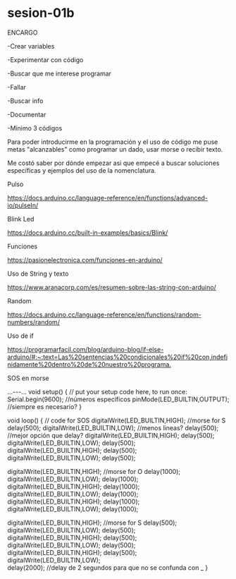 # sesion-01b

ENCARGO

-Crear variables

-Experimentar con código

-Buscar que me interese programar

-Fallar

-Buscar info

-Documentar

-Mínimo 3 códigos

Para poder introducirme en la programación y el uso de código me puse metas "alcanzables" como programar un dado, usar morse o recibir texto. 

Me costó saber por dónde empezar asi que empecé a buscar soluciones específicas y ejemplos del uso de la nomenclatura.

Pulso

<https://docs.arduino.cc/language-reference/en/functions/advanced-io/pulseIn/>

Blink Led

<https://docs.arduino.cc/built-in-examples/basics/Blink/>

Funciones

<https://pasionelectronica.com/funciones-en-arduino/>

Uso de String y texto

<https://www.aranacorp.com/es/resumen-sobre-las-string-con-arduino/>

Random

<https://docs.arduino.cc/language-reference/en/functions/random-numbers/random/>

Uso de if

<https://programarfacil.com/blog/arduino-blog/if-else-arduino/#:~:text=Las%20sentencias%20condicionales%20if%20con,indefinidamente%20dentro%20de%20nuestro%20programa.>

SOS en morse

...---...
void setup() {
  // put your setup code here, to run once:
Serial.begin(9600);     //números específicos
pinMode(LED_BUILTIN,OUTPUT);    //siempre es necesario?
}


void loop() {
  // code for SOS
digitalWrite(LED_BUILTIN,HIGH);     //morse for S
delay(500);
digitalWrite(LED_BUILTIN,LOW);      //menos lineas?
delay(500);                         //mejor opción que delay?
digitalWrite(LED_BUILTIN,HIGH);
delay(500);
digitalWrite(LED_BUILTIN,LOW);
delay(500);
digitalWrite(LED_BUILTIN,HIGH);
delay(500);
digitalWrite(LED_BUILTIN,LOW);
delay(500);

digitalWrite(LED_BUILTIN,HIGH);     //morse for O
delay(1000);
digitalWrite(LED_BUILTIN,LOW);
delay(1000);
digitalWrite(LED_BUILTIN,HIGH);
delay(1000);
digitalWrite(LED_BUILTIN,LOW);
delay(1000);
digitalWrite(LED_BUILTIN,HIGH);
delay(1000);
digitalWrite(LED_BUILTIN,LOW);
delay(1000);

digitalWrite(LED_BUILTIN,HIGH);     //morse for S
delay(500);
digitalWrite(LED_BUILTIN,LOW);
delay(500);
digitalWrite(LED_BUILTIN,HIGH);
delay(500);
digitalWrite(LED_BUILTIN,LOW);
delay(500);
digitalWrite(LED_BUILTIN,HIGH);
delay(500);
digitalWrite(LED_BUILTIN,LOW);  
delay(2000);                       //delay de 2 segundos para que no se confunda con _
}
